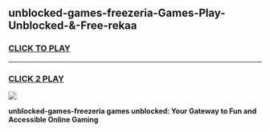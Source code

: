 
## unblocked-games-freezeria-Games-Play-Unblocked-&-Free-rekaa
<h3>
<a href="https://premium76.site?title=unblocked-games-freezeria&ref=24A">CLICK TO PLAY</a></h3>
<hr>

<h3>
<a href="https://premium76.site?title=unblocked-games-freezeria&ref=24A">CLICK 2 PLAY</a>
  
</h3>

<a href="https://premium76.site?title=unblocked-games-freezeria&ref=24A"><img src="https://clearcache.store/games.png"></a>


**unblocked-games-freezeria games unblocked: Your Gateway to Fun and Accessible Online Gaming**
